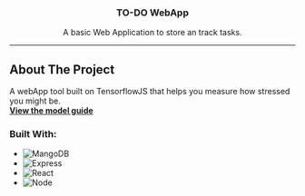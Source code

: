 <strong><h3 align="center">TO-DO WebApp</h3></strong>

  <p align="center">
    A basic Web Application to store an track tasks.
</div>

---

<!-- ABOUT THE PROJECT -->
## About The Project

A webApp tool built on TensorflowJS that helps you measure how stressed you might be.
<br><a href="https://github.com/Strestimate/strestimate.github.io/blob/main/MODEL_GUIDE.md"><strong>View the model guide</strong></a>

### Built With:

* ![MangoDB][MangoDB]
* ![Express][Express]
* ![React][React]
* ![Node][Node]




<!-- MARKDOWN LINKS & IMAGES -->
<!-- https://www.markdownguide.org/basic-syntax/#reference-style-links -->
[MangoDB]: https://img.shields.io/badge/MongoDB-4EA94B?style=for-the-badge&logo=mongodb&logoColor=white
[Express]: https://img.shields.io/badge/Express.js-404D59?style=for-the-badge
[React]: https://img.shields.io/badge/React-20232A?style=for-the-badge&logo=react&logoColor=61DAFB
[Node]: https://img.shields.io/badge/Node.js-43853D?style=for-the-badge&logo=node.js&logoColor=white
